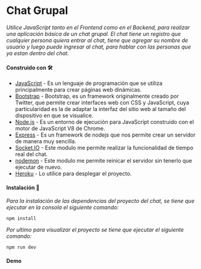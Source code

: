 # Chat Grupal

_Utilice JavaScript tanto en el Frontend como en el Backend, para realizar una aplicación básica de un chat grupal. El chat tiene un registro que cualquier persona quiera entrar al chat, tiene que agregar su nombre de usuario y luego puede ingresar al chat, para hablar con las personas que ya estan dentro del chat._

#### Construido con 🛠️

* [JavaScript](https://developer.mozilla.org/es/docs/Web/JavaScript) - Es un lenguaje de programación que se utiliza principalmente para crear páginas web dinámicas.
* [Bootstrap](https://getbootstrap.com/) - Bootstrap, es un framework originalmente creado por Twitter, que permite crear interfaces web con CSS y JavaScript, cuya particularidad es la de adaptar la interfaz del sitio web al tamaño del dispositivo en que se visualice.
* [Node.js](https://nodejs.org/es/) - Es un entorno de ejecución para JavaScript construido con el motor de JavaScript V8 de Chrome.
* [Express](https://expressjs.com/es/) - Es un framework de nodejs que nos permite crear un servidor de manera muy sencilla.
* [Socket.IO](https://socket.io/) - Este modulo me permite realizar la funcionalidad de tiempo real del chat. 
* [nodemon](https://nodemon.io/) - Este modulo me permite reinicar el servidor sin tenerlo que ejecutar de nuevo.
* [Heroku](https://www.heroku.com/) - Lo utilice para desplegar el proyecto.  

#### Instalación 🔧

_Para la instalación de las dependencias del proyecto del chat, se tiene que ejecutar en la consola el siguiente comando:_ 
```
npm install
```

_Por ultimo para visualizar el proyecto se tiene que ejecutar el siguiente comando:_
```
npm run dev
```

#### Demo 

